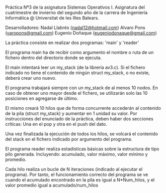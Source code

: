 Práctica Nº3 de la asignatura Sistemas Operativos I.
Asignatura del cuatrimestre de invierno del segundo año de la carrera de Ingeniería Informática @ Universitat de les Illes Balears.

Desarrolladores:
	Nadal Llabrés	(nadal12@hotmail.com)
	Alvaro Pons	(varopons@gmail.com)
	Eugenio Doñaque	(eugeniodonaque@gmail.com)

La práctica consiste en realizar dos programas: 'main' y 'reader'

El programa main ha de recibir como argumento el nombre o ruta de un fichero dentro del directorio donde se ejecuta.

El main intentará leer un my_stack (de la librería av3.c). Si el fichero indicado no tiene el contenido de ningún struct my_stack, o no existe, deberá crear uno nuevo.

El programa trabajará siempre con un my_stack de al menos 10 nodos. En caso de obtener uno mayor desde el fichero, se utilizarán solo las 10 posiciones en agregarse de último.

El mismo creará 10 hilos que de forma concurrente accederán al contenido de la pila (struct my_stack) y aumentar en 1 unidad su valor. Por instrucciones del enunciado de la práctica, deben haber dos secciones críticas: Una en el pop y otra en el push del dato.

Una vez finalizada la ejecución de todos los hilos, se volcará el contenido del stack en el fichero indicado por argumento del programa.


El programa reader realiza estadísticas básicas sobre la estructura de tipo pilo generada. Incluyendo: acumulado, valor máximo, valor mínimo y promedio.


Cada hilo realiza un bucle de N iteraciones (indicado al ejecutar el programa). Por tanto, el funcionamiento correcto del programa se ve cuando el acumulado encontrado en la pila es igual a N*Num_hilos, y el valor promedio igual a acumulado/num_hilos
